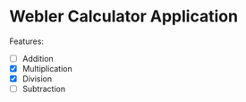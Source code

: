 # Webler Calculator Application

Features:
- [ ] Addition
- [x] Multiplication
- [x] Division
- [ ] Subtraction
